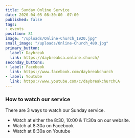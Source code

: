 ```yaml
---
title: Sunday Online Service
date: 2020-04-05 08:30:00 -07:00
published: false
tags:
- events
position: 81
image: "/uploads/Online-Church_1920.jpg"
small_image: "/uploads/Online-Church_480.jpg"
primary_button:
  label: Daybreak
  link: https://daybreakca.online.church/
seconday_buttons:
- label: Facebook
  link: https://www.facebook.com/daybreakchurch
- label: Youtube
  link: https://www.youtube.com/c/daybreakchurchCA
---
```


### How to watch our service

There are 3 ways to watch our Sunday service.
* Watch at either the 8:30, 10:00 & 11:30a on our website.
* Watch at 8:30a on Facebook
* Watch at 8:30a on Youtube